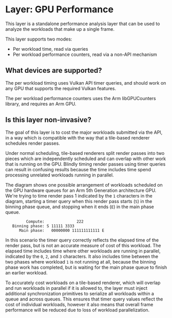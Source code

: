 # Layer: GPU Performance

This layer is a standalone performance analysis layer that can be used to
analyze the workloads that make up a single frame.

This layer supports two modes:

* Per workload time, read via queries
* Per workload performance counters, read via a non-API mechanism

## What devices are supported?

The per workload timing uses Vulkan API timer queries, and should work on any
GPU that supports the required Vulkan features.

The per workload performance counters uses the Arm libGPUCounters library,
and requires an Arm GPU.

## Is this layer non-invasive?

The goal of this layer is to cost the major workloads submitted via the API, in
a way which is compatible with the way that a tile-based renderer schedules
render passes.

Under normal scheduling, tile-based renderers split render passes into two
pieces which are independently scheduled and can overlap with other work that
is running on the GPU. Blindly timing render passes using timer queries can
result in confusing results because the time includes time spend processing
unrelated workloads running in parallel.

The diagram shows one possible arrangement of workloads scheduled on the GPU
hardware queues for an Arm 5th Generation architecture GPU. We're trying to
time render pass 1 indicated by the `1` characters in the diagram, starting a
timer query when this render pass starts (`S`) in the binning phase queue, and
stopping when it ends (`E`) in the main phase queue.

```
         Compute:              222
   Binning phase: S 11111 3333
      Main phase:   00000000 111111111111 E
```

In this scenario the timer query correctly reflects the elapsed time of the
render pass, but is not an accurate measure of cost of this workload. The
elapsed time includes time where other workloads are running in parallel,
indicated by the `0`, `2`, and `3` characters. It also includes time between
the two phases where workload `1` is not running at all, because the binning
phase work has completed, but is waiting for the main phase queue to finish an
earlier workload.

To accurately cost workloads on a tile-based renderer, which will overlap and
run workloads in parallel if it is allowed to, the layer must inject additional
synchronization primitives to serialize all workloads within a queue and across
queues. This ensures that timer query values reflect the cost of individual
workloads, however it also means that overall frame performance will be reduced
due to loss of workload parallelization.
